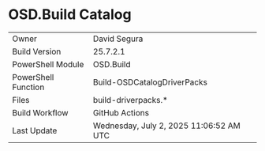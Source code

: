 ﻿# OSD.Build Catalog

| | |
|-|-|
| Owner | David Segura |
| Build Version | 25.7.2.1 |
| PowerShell Module | OSD.Build |
| PowerShell Function | Build-OSDCatalogDriverPacks |
| Files | build-driverpacks.* |
| Build Workflow | GitHub Actions |
| Last Update | Wednesday, July 2, 2025 11:06:52 AM UTC |
